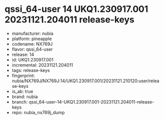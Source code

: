 # qssi_64-user 14 UKQ1.230917.001 20231121.204011 release-keys
- manufacturer: nubia
- platform: pineapple
- codename: NX769J
- flavor: qssi_64-user
- release: 14
- id: UKQ1.230917.001
- incremental: 20231121.204011
- tags: release-keys
- fingerprint: nubia/NX769J/NX769J:14/UKQ1.230917.001/20231121.210120:user/release-keys
- is_ab: true
- brand: nubia
- branch: qssi_64-user-14-UKQ1.230917.001-20231121.204011-release-keys
- repo: nubia_nx769j_dump
